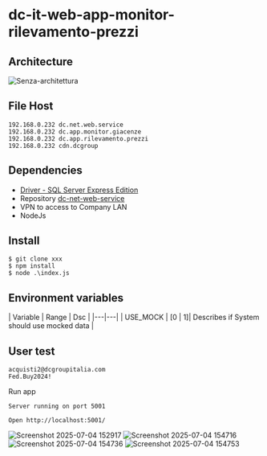 # dc-it-web-app-monitor-rilevamento-prezzi

## Architecture

![Senza-architettura](https://github.com/user-attachments/assets/bec55523-85c8-41cc-8868-612f741abfc6)

## File Host
```
192.168.0.232 dc.net.web.service
192.168.0.232 dc.app.monitor.giacenze
192.168.0.232 dc.app.rilevamento.prezzi
192.168.0.232 cdn.dcgroup
```

## Dependencies

* [Driver - SQL Server Express Edition](https://www.microsoft.com/en-us/download/details.aspx?id=104781)
* Repository [dc-net-web-service](https://github.com/dcgroupitalia/dc-net-web-service)
* VPN to access to Company LAN
* NodeJs

## Install
```
$ git clone xxx
$ npm install
$ node .\index.js
```

## Environment variables

| Variable | Range | Dsc  |
|---|---|
| USE_MOCK | [0 \| 1]| Describes if System should use mocked data |

## User test

```
acquisti2@dcgroupitalia.com
Fed.Buy2024!
```

Run app
```
Server running on port 5001

Open http://localhost:5001/
```

![Screenshot 2025-07-04 152917](https://github.com/user-attachments/assets/81058005-49ea-4da7-a2d2-53aa201018ea)
![Screenshot 2025-07-04 154716](https://github.com/user-attachments/assets/fe532c45-4283-428a-8a0e-63bfd9e03195)
![Screenshot 2025-07-04 154736](https://github.com/user-attachments/assets/38eb9692-7cc1-4a39-a8a4-d5295627600e)
![Screenshot 2025-07-04 154753](https://github.com/user-attachments/assets/ddfc3529-48b7-4c90-b26f-a20dfedea009)
